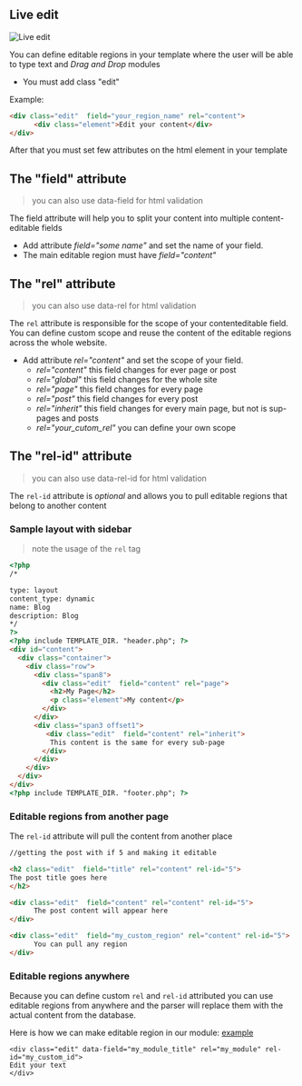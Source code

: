 ## Live edit

![Live edit](http://new.microweber.com/cdn/docs/banner_modules.png "")

You can define editable regions in your template where the user will be able to type text and *Drag and Drop* modules
* You must add class "edit"

Example:
```html
<div class="edit"  field="your_region_name" rel="content">
      <div class="element">Edit your content</div>
</div>
```

After that you must set few attributes on the html element in your template


## The "field" attribute
> you can also use data-field for html validation

The field attribute will help you to split your content into multiple content-editable fields
* Add attribute *field="some name"* and set the name of your field.
* The main editable region must have  *field="content"*

## The "rel" attribute
> you can also use data-rel for html validation


The `rel` attribute is responsible for the scope of your contenteditable field. You can define custom scope and reuse the content of the editable regions across the whole website.
* Add attribute *rel="content"* and set the scope of your field.
    * *rel="content"* this field changes for ever page or post
    * *rel="global"* this field changes for the whole site
    * *rel="page"* this field changes for every page
    * *rel="post"* this field changes for every post
    * *rel="inherit"* this field changes for every main page, but not is sup-pages and posts
    * *rel="your_cutom_rel"* you can define your own scope


## The "rel-id" attribute
> you can also use data-rel-id for html validation

The `rel-id` attribute is *optional* and allows you to pull editable regions that belong to another content

### Sample layout with sidebar
> note the usage of the `rel` tag

```html
<?php
/*

type: layout
content_type: dynamic
name: Blog
description: Blog
*/
?>
<?php include TEMPLATE_DIR. "header.php"; ?>
<div id="content">
  <div class="container">
    <div class="row">
      <div class="span8">
        <div class="edit"  field="content" rel="page">
          <h2>My Page</h2>
          <p class="element">My content</p>
        </div>
      </div>
      <div class="span3 offset1">
         <div class="edit"  field="content" rel="inherit">
          This content is the same for every sub-page
        </div>
      </div>
    </div>
  </div>
</div>
<?php include TEMPLATE_DIR. "footer.php"; ?>
```
### Editable regions from another page
The `rel-id` attribute will pull the content from another place
```html
//getting the post with if 5 and making it editable

<h2 class="edit"  field="title" rel="content" rel-id="5">
The post title goes here
</h2>

<div class="edit"  field="content" rel="content" rel-id="5">
      The post content will appear here
</div>

<div class="edit"  field="my_custom_region" rel="content" rel-id="5">
      You can pull any region
</div>
```




### Editable regions anywhere
Because you can define custom `rel` and `rel-id` attributed you can use editable regions from anywhere and the parser will replace them with the actual content from the database.

Here is how we can make editable region in our module: [example](https://github.com/microweber/microweber/blob/master/userfiles/modules/contact_form/templates/default.php#L27 "")

```
<div class="edit" data-field="my_module_title" rel="my_module" rel-id="my_custom_id">
Edit your text
</div>

```